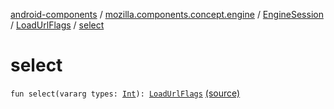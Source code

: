 [android-components](../../../index.md) / [mozilla.components.concept.engine](../../index.md) / [EngineSession](../index.md) / [LoadUrlFlags](index.md) / [select](./select.md)

# select

`fun select(vararg types: `[`Int`](https://kotlinlang.org/api/latest/jvm/stdlib/kotlin/-int/index.html)`): `[`LoadUrlFlags`](index.md) [(source)](https://github.com/mozilla-mobile/android-components/blob/master/components/concept/engine/src/main/java/mozilla/components/concept/engine/EngineSession.kt#L401)